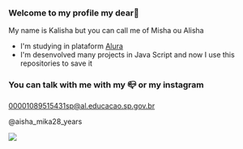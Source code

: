 ### Welcome to my profile my dear🦋

My name is Kalisha but you can call me of Misha ou Alisha
- I'm studying in plataform [Alura](https:www.alura.com.br)
- I'm desenvolved many projects in Java Script and now I use this repositories to save it

### You can talk with me with my 📪 or my instagram

00001089515431sp@al.educacao.sp.gov.br

@aisha_mika28_years


![](https://media1.tenor.com/m/Kwq02ZsjjCEAAAAC/melissa-benoist-smile.gif)
